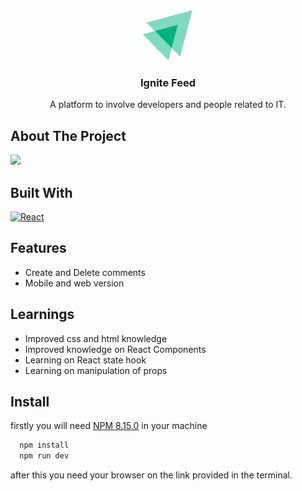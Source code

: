 <div align="center">
  <a href="https://github.com/othneildrew/Best-README-Template">
    <img src="readme-resources/ignite-logo.svg" alt="Ignite Feed" width="80" height="80">
  </a>

  <h3 align="center">Ignite Feed</h3>

  <p align="center">
    A platform to involve developers and people related to IT.
    <br />
  </p>
</div>

## About The Project
<img src ="readme-resources/IgniteFeed.gif" height="600em"/>

## Built With
[![React][React.js]][React-url]

## Features

- Create and Delete comments
- Mobile and web version


## Learnings

- Improved css and html knowledge
- Improved knowledge on React Components
- Learning on React state hook
- Learning on manipulation of props


## Install

firstly you will need [NPM 8.15.0](https://www.npmjs.com/) in your machine

```bash
  npm install
  npm run dev
```
after this you need your browser on the link provided in the terminal.

[React.js]: https://img.shields.io/badge/React-20232A?style=for-the-badge&logo=react&logoColor=61DAFB
[React-url]: https://reactjs.org/